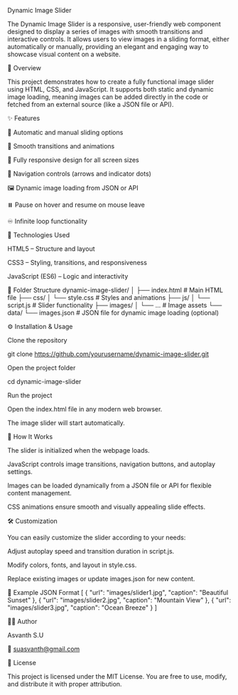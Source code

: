 Dynamic Image Slider

The Dynamic Image Slider is a responsive, user-friendly web component designed to display a series of images with smooth transitions and interactive controls. It allows users to view images in a sliding format, either automatically or manually, providing an elegant and engaging way to showcase visual content on a website.

🚀 Overview

This project demonstrates how to create a fully functional image slider using HTML, CSS, and JavaScript. It supports both static and dynamic image loading, meaning images can be added directly in the code or fetched from an external source (like a JSON file or API).

✨ Features

🔄 Automatic and manual sliding options

🎨 Smooth transitions and animations

📱 Fully responsive design for all screen sizes

🧭 Navigation controls (arrows and indicator dots)

🖼️ Dynamic image loading from JSON or API

⏸️ Pause on hover and resume on mouse leave

♾️ Infinite loop functionality

🧰 Technologies Used

HTML5 – Structure and layout

CSS3 – Styling, transitions, and responsiveness

JavaScript (ES6) – Logic and interactivity

📁 Folder Structure
dynamic-image-slider/
│
├── index.html          # Main HTML file
├── css/
│   └── style.css       # Styles and animations
├── js/
│   └── script.js       # Slider functionality
├── images/
│   └── ...             # Image assets
└── data/
    └── images.json     # JSON file for dynamic image loading (optional)

⚙️ Installation & Usage

Clone the repository

git clone https://github.com/yourusername/dynamic-image-slider.git


Open the project folder

cd dynamic-image-slider


Run the project

Open the index.html file in any modern web browser.

The image slider will start automatically.

🧠 How It Works

The slider is initialized when the webpage loads.

JavaScript controls image transitions, navigation buttons, and autoplay settings.

Images can be loaded dynamically from a JSON file or API for flexible content management.

CSS animations ensure smooth and visually appealing slide effects.

🛠️ Customization

You can easily customize the slider according to your needs:

Adjust autoplay speed and transition duration in script.js.

Modify colors, fonts, and layout in style.css.

Replace existing images or update images.json for new content.

📄 Example JSON Format
[
  {
    "url": "images/slider1.jpg",
    "caption": "Beautiful Sunset"
  },
  {
    "url": "images/slider2.jpg",
    "caption": "Mountain View"
  },
  {
    "url": "images/slider3.jpg",
    "caption": "Ocean Breeze"
  }
]

👨‍💻 Author

Asvanth S.U

📧 suasvanth@gmail.com

📝 License

This project is licensed under the MIT License.
You are free to use, modify, and distribute it with proper attribution.
